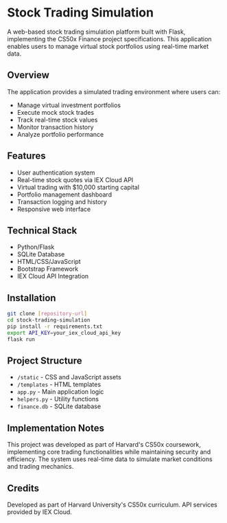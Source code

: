 # Stock Trading Simulation

A web-based stock trading simulation platform built with Flask, implementing the CS50x Finance project specifications. This application enables users to manage virtual stock portfolios using real-time market data.

## Overview

The application provides a simulated trading environment where users can:
- Manage virtual investment portfolios
- Execute mock stock trades
- Track real-time stock values
- Monitor transaction history
- Analyze portfolio performance

## Features

- User authentication system
- Real-time stock quotes via IEX Cloud API
- Virtual trading with $10,000 starting capital
- Portfolio management dashboard
- Transaction logging and history
- Responsive web interface

## Technical Stack

- Python/Flask
- SQLite Database
- HTML/CSS/JavaScript
- Bootstrap Framework
- IEX Cloud API Integration

## Installation

```bash
git clone [repository-url]
cd stock-trading-simulation
pip install -r requirements.txt
export API_KEY=your_iex_cloud_api_key
flask run
```

## Project Structure

- `/static` - CSS and JavaScript assets
- `/templates` - HTML templates
- `app.py` - Main application logic
- `helpers.py` - Utility functions
- `finance.db` - SQLite database

## Implementation Notes

This project was developed as part of Harvard's CS50x coursework, implementing core trading functionalities while maintaining security and efficiency. The system uses real-time data to simulate market conditions and trading mechanics.

## Credits

Developed as part of Harvard University's CS50x curriculum.
API services provided by IEX Cloud.